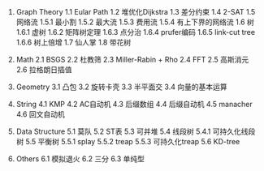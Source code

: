 1. Graph Theory
1.1 Eular Path
1.2 堆优化Dijkstra
1.3 差分约束
1.4 2-SAT
1.5 网络流
1.5.1 最小割
1.5.2 最大流
1.5.3 费用流
1.5.4 有上下界的网络流
1.6 树
1.6.1 虚树
1.6.2 矩阵树定理
1.6.3 点分治
1.6.4 prufer编码
1.6.5 link-cut tree
1.6.6 树上倍增
1.7 仙人掌
1.8 带花树

2. Math
2.1 BSGS
2.2 杜教筛
2.3 Miller-Rabin + Rho
2.4 FFT
2.5 高斯消元
2.6 拉格朗日插值

3. Geometry
3.1 凸包
3.2 旋转卡壳
3.3 半平面交
3.4 向量的基本运算

4. String
4.1 KMP
4.2 AC自动机
4.3 后缀数组
4.4 后缀自动机
4.5 manacher
4.6 回文自动机

5. Data Structure
5.1 莫队
5.2 ST表
5.3 可并堆
5.4 线段树
5.4.1 可持久化线段树
5.5 平衡树
5.5.1 splay
5.5.2 treap
5.5.3 可持久化treap
5.6 KD-tree

6. Others
6.1 模拟退火
6.2 三分
6.3 单纯型
